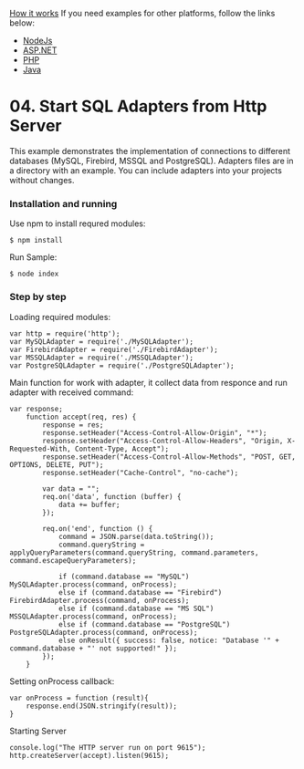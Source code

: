 
[How it works](https://github.com/stimulsoft/DataAdapters.JS)
If you need examples for other platforms, follow the links below:
* [NodeJs](https://github.com/stimulsoft/Samples-Dashboards-JS/tree/master/Node.js/04.%20Start%20SQL%20Adapters%20from%20Http%20Server)
* [ASP.NET](https://github.com/stimulsoft/Samples-Dashboards-JS/tree/master/ASP.NET/02.%20Connect%20to%20databases)
* [PHP](https://github.com/stimulsoft/Samples-Dashboards-JS/tree/master/PHP/02.%20Connect%20to%20databases)
* [Java](https://github.com/stimulsoft/Samples-Dashboards-JS/tree/master/Java/01.%20Data%20Adapter)

# 04. Start SQL Adapters from Http Server

This example demonstrates the implementation of connections to different databases (MySQL, Firebird, MSSQL and PostgreSQL). Adapters files are in a directory with an example. You can include adapters into your projects without changes.

### Installation and running
Use npm to install requred modules:

    $ npm install
Run Sample:

    $ node index

### Step by step

Loading required modules:

    var http = require('http');
    var MySQLAdapter = require('./MySQLAdapter');
    var FirebirdAdapter = require('./FirebirdAdapter');
    var MSSQLAdapter = require('./MSSQLAdapter');
    var PostgreSQLAdapter = require('./PostgreSQLAdapter');

Main function for work with adapter, it collect data from responce and run adapter with received command:

    var response;
        function accept(req, res) {
            response = res;
            response.setHeader("Access-Control-Allow-Origin", "*");
            response.setHeader("Access-Control-Allow-Headers", "Origin, X-Requested-With, Content-Type, Accept");
            response.setHeader("Access-Control-Allow-Methods", "POST, GET, OPTIONS, DELETE, PUT");
            response.setHeader("Cache-Control", "no-cache");
            
            var data = "";
            req.on('data', function (buffer) {
                data += buffer;
            });
        
            req.on('end', function () {
                command = JSON.parse(data.toString());
                command.queryString = applyQueryParameters(command.queryString, command.parameters, command.escapeQueryParameters);

                if (command.database == "MySQL") MySQLAdapter.process(command, onProcess);
                else if (command.database == "Firebird") FirebirdAdapter.process(command, onProcess);
                else if (command.database == "MS SQL") MSSQLAdapter.process(command, onProcess);
                else if (command.database == "PostgreSQL") PostgreSQLAdapter.process(command, onProcess);
                else onResult({ success: false, notice: "Database '" + command.database + "' not supported!" });
            });
        }

Setting onProcess callback:

    var onProcess = function (result){
        response.end(JSON.stringify(result));
    }

Starting Server

    console.log("The HTTP server run on port 9615");
    http.createServer(accept).listen(9615);
